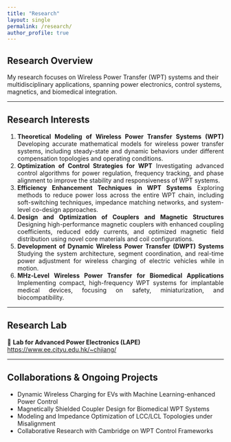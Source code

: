 ```yaml
---
title: "Research"
layout: single
permalink: /research/
author_profile: true
---
```


## Research Overview

My research focuses on Wireless Power Transfer (WPT) systems and their multidisciplinary applications, spanning power electronics, control systems, magnetics, and biomedical integration.

---

## Research Interests

<div align="justify">
<ol>
<li><strong>Theoretical Modeling of Wireless Power Transfer Systems (WPT)</strong>  
Developing accurate mathematical models for wireless power transfer systems, including steady-state and dynamic behaviors under different compensation topologies and operating conditions.</li>

<li><strong>Optimization of Control Strategies for WPT</strong>  
Investigating advanced control algorithms for power regulation, frequency tracking, and phase alignment to improve the stability and responsiveness of WPT systems.</li>

<li><strong>Efficiency Enhancement Techniques in WPT Systems</strong>  
Exploring methods to reduce power loss across the entire WPT chain, including soft-switching techniques, impedance matching networks, and system-level co-design approaches.</li>

<li><strong>Design and Optimization of Couplers and Magnetic Structures</strong>  
Designing high-performance magnetic couplers with enhanced coupling coefficients, reduced eddy currents, and optimized magnetic field distribution using novel core materials and coil configurations.</li>

<li><strong>Development of Dynamic Wireless Power Transfer (DWPT) Systems</strong>  
Studying the system architecture, segment coordination, and real-time power adjustment for wireless charging of electric vehicles while in motion.</li>

<li><strong>MHz-Level Wireless Power Transfer for Biomedical Applications</strong>  
Implementing compact, high-frequency WPT systems for implantable medical devices, focusing on safety, miniaturization, and biocompatibility.</li>
</ol>
</div>

---

## Research Lab

🔗 <strong>Lab for Advanced Power Electronics (LAPE)</strong>  
<a href="https://www.ee.cityu.edu.hk/~chjiang/" target="_blank">https://www.ee.cityu.edu.hk/~chjiang/</a>

---

## Collaborations & Ongoing Projects

- Dynamic Wireless Charging for EVs with Machine Learning-enhanced Power Control
- Magnetically Shielded Coupler Design for Biomedical WPT Systems
- Modeling and Impedance Optimization of LCC/LCL Topologies under Misalignment
- Collaborative Research with Cambridge on WPT Control Frameworks
